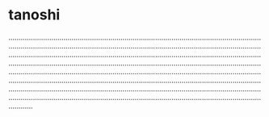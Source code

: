 # tanoshi

............................................................................................................................................................................................................................................................................................................................................................................................................................................................................................................................................................................................................................................................................................................................................................................................................................................................................................................................................................................................................................................